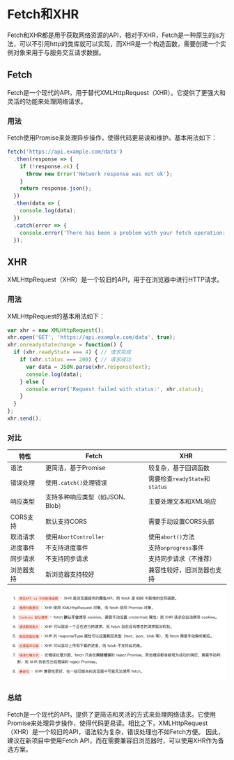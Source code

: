# Fetch和XHR

Fetch和XHR都是用于获取网络资源的API，相对于XHR，Fetch是一种原生的js方法，可以不引用http的类库就可以实现，而XHR是一个构造函数，需要创建一个实例对象来用于与服务交互请求数据。

## Fetch

Fetch是一个现代的API，用于替代XMLHttpRequest（XHR）。它提供了更强大和灵活的功能来处理网络请求。

### 用法

Fetch使用Promise来处理异步操作，使得代码更易读和维护。基本用法如下：

```javascript
fetch('https://api.example.com/data')
  .then(response => {
    if (!response.ok) {
      throw new Error('Network response was not ok');
    }
    return response.json();
  })
  .then(data => {
    console.log(data);
  })
  .catch(error => {
    console.error('There has been a problem with your fetch operation:', error);
  });

```

## XHR

XMLHttpRequest（XHR）是一个较旧的API，用于在浏览器中进行HTTP请求。

### 用法

XMLHttpRequest的基本用法如下：

```javascript
var xhr = new XMLHttpRequest();
xhr.open('GET', 'https://api.example.com/data', true);
xhr.onreadystatechange = function() {
  if (xhr.readyState === 4) { // 请求完成
    if (xhr.status === 200) { // 请求成功
      var data = JSON.parse(xhr.responseText);
      console.log(data);
    } else {
      console.error('Request failed with status:', xhr.status);
    }
  }
};
xhr.send();

```

### 对比

| 特性         | Fetch                          | XHR                             |
|--------------|--------------------------------|----------------------------------|
| 语法         | 更简洁，基于Promise            | 较复杂，基于回调函数              |
| 错误处理     | 使用`.catch()`处理错误        | 需要检查`readyState`和`status`    |
| 响应类型     | 支持多种响应类型（如JSON、Blob）| 主要处理文本和XML响应            |
| CORS支持     | 默认支持CORS                   | 需要手动设置CORS头部              |
| 取消请求     | 使用`AbortController`         | 使用`abort()`方法                 |
| 进度事件     | 不支持进度事件                | 支持`onprogress`事件              |
| 同步请求     | 不支持同步请求                | 支持同步请求（不推荐）            |
| 浏览器支持   | 新浏览器支持较好              | 兼容性较好，旧浏览器也支持         |


![img.png](../../assets/images/fetch_and_xhr.png)

### 总结

Fetch是一个现代的API，提供了更简洁和灵活的方式来处理网络请求。它使用Promise来处理异步操作，使得代码更易读。相比之下，XMLHttpRequest（XHR）是一个较旧的API，语法较为复杂，错误处理也不如Fetch方便。
因此，建议在新项目中使用Fetch API，而在需要兼容旧浏览器时，可以使用XHR作为备选方案。
